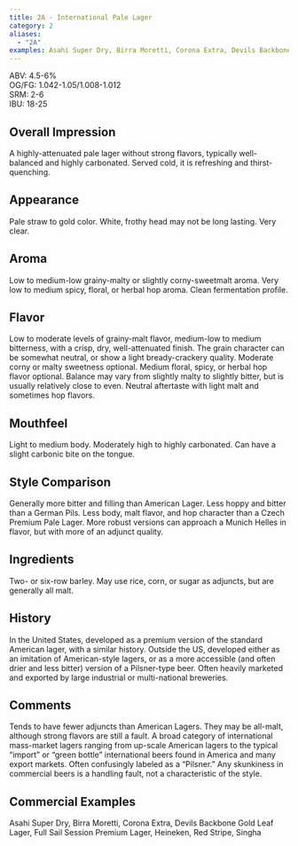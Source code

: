 ```yaml
---
title: 2A - International Pale Lager
category: 2
aliases: 
  - "2A"
examples: Asahi Super Dry, Birra Moretti, Corona Extra, Devils Backbone Gold Leaf Lager, Full Sail Session Premium Lager, Heineken, Red Stripe, Singha
---
```


ABV: 4.5-6%  
OG/FG: 1.042-1.05/1.008-1.012  
SRM: 2-6  
IBU: 18-25

## Overall Impression
A highly-attenuated pale lager without strong flavors, typically well-balanced and highly carbonated. Served cold, it is refreshing and thirst-quenching.

## Appearance
Pale straw to gold color. White, frothy head may not be long lasting. Very clear.

## Aroma
Low to medium-low grainy-malty or slightly corny-sweetmalt aroma. Very low to medium spicy, floral, or herbal hop aroma. Clean fermentation profile.

## Flavor
Low to moderate levels of grainy-malt flavor, medium-low to medium bitterness, with a crisp, dry, well-attenuated finish. The grain character can be somewhat neutral, or show a light bready-crackery quality. Moderate corny or malty sweetness optional. Medium floral, spicy, or herbal hop flavor optional. Balance may vary from slightly malty to slightly bitter, but is usually relatively close to even. Neutral aftertaste with light malt and sometimes hop flavors.

## Mouthfeel
Light to medium body. Moderately high to highly carbonated. Can have a slight carbonic bite on the tongue.

## Style Comparison
Generally more bitter and filling than American Lager. Less hoppy and bitter than a German Pils. Less body, malt flavor, and hop character than a Czech Premium Pale Lager. More robust versions can approach a Munich Helles in flavor, but with more of an adjunct quality.

## Ingredients
Two- or six-row barley. May use rice, corn, or sugar as adjuncts, but are generally all malt.

## History
In the United States, developed as a premium version of the standard American lager, with a similar history. Outside the US, developed either as an imitation of American-style lagers, or as a more accessible (and often drier and less bitter) version of a Pilsner-type beer. Often heavily marketed and exported by large industrial or multi-national breweries.

## Comments
Tends to have fewer adjuncts than American Lagers. They may be all-malt, although strong flavors are still a fault. A broad category of international mass-market lagers ranging from up-scale American lagers to the typical “import” or “green bottle” international beers found in America and many export markets. Often confusingly labeled as a “Pilsner.” Any skunkiness in commercial beers is a handling fault, not a characteristic of the style.

## Commercial Examples
Asahi Super Dry, Birra Moretti, Corona Extra, Devils Backbone Gold Leaf Lager, Full Sail Session Premium Lager, Heineken, Red Stripe, Singha